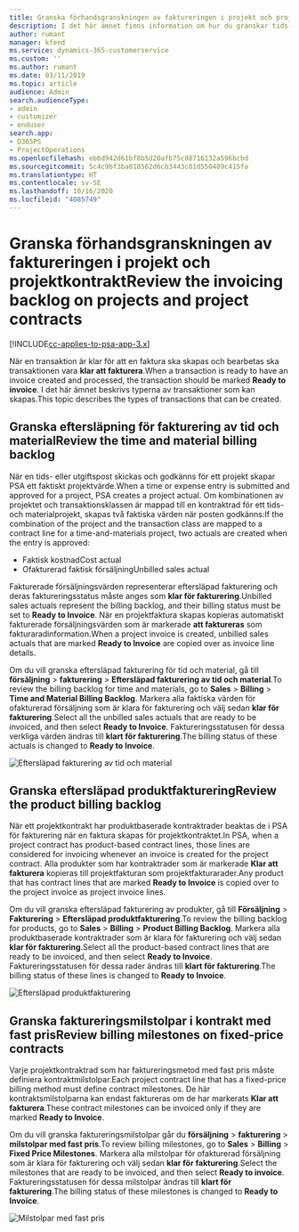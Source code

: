 ```yaml
---
title: Granska förhandsgranskningen av faktureringen i projekt och projektkontrakt
description: I det här ämnet finns information om hur du granskar tids-, utgifts- och produkteftersläpningar och hur du markerar dem som klara för fakturering.
author: rumant
manager: kfend
ms.service: dynamics-365-customerservice
ms.custom: ''
ms.author: rumant
ms.date: 03/11/2019
ms.topic: article
audience: Admin
search.audienceType:
- admin
- customizer
- enduser
search.app:
- D365PS
- ProjectOperations
ms.openlocfilehash: eb6d942d61bf8b5d20afb75c88716132a596bcbd
ms.sourcegitcommit: 5c4c9bf3ba018562d6cb3443c01d550489c415fa
ms.translationtype: HT
ms.contentlocale: sv-SE
ms.lasthandoff: 10/16/2020
ms.locfileid: "4085749"
---
```

# <a name="review-the-invoicing-backlog-on-projects-and-project-contracts"></a><span data-ttu-id="ff2e5-103">Granska förhandsgranskningen av faktureringen i projekt och projektkontrakt</span><span class="sxs-lookup"><span data-stu-id="ff2e5-103">Review the invoicing backlog on projects and project contracts</span></span>

[!INCLUDE[cc-applies-to-psa-app-3.x](../includes/cc-applies-to-psa-app-3x.md)]

<span data-ttu-id="ff2e5-104">När en transaktion är klar för att en faktura ska skapas och bearbetas ska transaktionen vara **klar att fakturera**.</span><span class="sxs-lookup"><span data-stu-id="ff2e5-104">When a transaction is ready to have an invoice created and processed, the transaction should be marked **Ready to invoice**.</span></span> <span data-ttu-id="ff2e5-105">I det här ämnet beskrivs typerna av transaktioner som kan skapas.</span><span class="sxs-lookup"><span data-stu-id="ff2e5-105">This topic describes the types of transactions that can be created.</span></span>

## <a name="review-the-time-and-material-billing-backlog"></a><span data-ttu-id="ff2e5-106">Granska eftersläpning för fakturering av tid och material</span><span class="sxs-lookup"><span data-stu-id="ff2e5-106">Review the time and material billing backlog</span></span>

<span data-ttu-id="ff2e5-107">När en tids- eller utgiftspost skickas och godkänns för ett projekt skapar PSA ett faktiskt projektvärde.</span><span class="sxs-lookup"><span data-stu-id="ff2e5-107">When a time or expense entry is submitted and approved for a project, PSA creates a project actual.</span></span> <span data-ttu-id="ff2e5-108">Om kombinationen av projektet och transaktionsklassen är mappad till en kontraktrad för ett tids- och materialprojekt, skapas två faktiska värden när posten godkänns:</span><span class="sxs-lookup"><span data-stu-id="ff2e5-108">If the combination of the project and the transaction class are mapped to a contract line for a time-and-materials project, two actuals are created when the entry is approved:</span></span>

- <span data-ttu-id="ff2e5-109">Faktisk kostnad</span><span class="sxs-lookup"><span data-stu-id="ff2e5-109">Cost actual</span></span> 
- <span data-ttu-id="ff2e5-110">Ofakturerad faktisk försäljning</span><span class="sxs-lookup"><span data-stu-id="ff2e5-110">Unbilled sales actual</span></span>

<span data-ttu-id="ff2e5-111">Fakturerade försäljningsvärden representerar eftersläpad fakturering och deras faktureringsstatus måste anges som **klar för fakturering**.</span><span class="sxs-lookup"><span data-stu-id="ff2e5-111">Unbilled sales actuals represent the billing backlog, and their billing status must be set to **Ready to Invoice**.</span></span> <span data-ttu-id="ff2e5-112">När en projektfaktura skapas kopieras automatiskt fakturerade försäljningsvärden som är markerade **att faktureras** som fakturaradinformation.</span><span class="sxs-lookup"><span data-stu-id="ff2e5-112">When a project invoice is created, unbilled sales actuals that are marked **Ready to Invoice** are copied over as invoice line details.</span></span>

<span data-ttu-id="ff2e5-113">Om du vill granska eftersläpad fakturering för tid och material, gå till **försäljning** \> **fakturering** \> **Eftersläpad fakturering av tid och material**.</span><span class="sxs-lookup"><span data-stu-id="ff2e5-113">To review the billing backlog for time and materials, go to **Sales** \> **Billing** \> **Time and Material Billing Backlog**.</span></span> <span data-ttu-id="ff2e5-114">Markera alla faktiska värden för ofakturerad försäljning som är klara för fakturering och välj sedan **klar för fakturering**.</span><span class="sxs-lookup"><span data-stu-id="ff2e5-114">Select all the unbilled sales actuals that are ready to be invoiced, and then select **Ready to Invoice**.</span></span> <span data-ttu-id="ff2e5-115">Faktureringsstatusen för dessa verkliga värden ändras till **klart för fakturering**.</span><span class="sxs-lookup"><span data-stu-id="ff2e5-115">The billing status of these actuals is changed to **Ready to Invoice**.</span></span>

![Eftersläpad fakturering av tid och material](media/TMBacklog.png)

## <a name="review-the-product-billing-backlog"></a><span data-ttu-id="ff2e5-117">Granska eftersläpad produktfakturering</span><span class="sxs-lookup"><span data-stu-id="ff2e5-117">Review the product billing backlog</span></span>

<span data-ttu-id="ff2e5-118">När ett projektkontrakt har produktbaserade kontraktrader beaktas de i PSA för fakturering när en faktura skapas för projektkontraktet.</span><span class="sxs-lookup"><span data-stu-id="ff2e5-118">In PSA, when a project contract has product-based contract lines, those lines are considered for invoicing whenever an invoice is created for the project contract.</span></span> <span data-ttu-id="ff2e5-119">Alla produkter som har kontraktrader som är markerade **Klar att fakturera** kopieras till projektfakturan som projektfakturarader.</span><span class="sxs-lookup"><span data-stu-id="ff2e5-119">Any product that has contract lines that are marked **Ready to Invoice** is copied over to the project invoice as project invoice lines.</span></span>

<span data-ttu-id="ff2e5-120">Om du vill granska eftersläpad fakturering av produkter, gå till **Försäljning** \> **Fakturering** \> **Eftersläpad produktfakturering**.</span><span class="sxs-lookup"><span data-stu-id="ff2e5-120">To review the billing backlog for products, go to **Sales** \> **Billing** \> **Product Billing Backlog**.</span></span> <span data-ttu-id="ff2e5-121">Markera alla produktbaserade kontraktrader som är klara för fakturering och välj sedan **klar för fakturering**.</span><span class="sxs-lookup"><span data-stu-id="ff2e5-121">Select all the product-based contract lines that are ready to be invoiced, and then select **Ready to Invoice**.</span></span> <span data-ttu-id="ff2e5-122">Faktureringsstatusen för dessa rader ändras till **klart för fakturering**.</span><span class="sxs-lookup"><span data-stu-id="ff2e5-122">The billing status of these lines is changed to **Ready to Invoice**.</span></span>

![Eftersläpad produktfakturering](media/ProductBacklog.png)

## <a name="review-billing-milestones-on-fixed-price-contracts"></a><span data-ttu-id="ff2e5-124">Granska faktureringsmilstolpar i kontrakt med fast pris</span><span class="sxs-lookup"><span data-stu-id="ff2e5-124">Review billing milestones on fixed-price contracts</span></span>

<span data-ttu-id="ff2e5-125">Varje projektkontraktrad som har faktureringsmetod med fast pris måste definiera kontraktmilstolpar.</span><span class="sxs-lookup"><span data-stu-id="ff2e5-125">Each project contract line that has a fixed-price billing method must define contract milestones.</span></span> <span data-ttu-id="ff2e5-126">De här kontraktsmilstolparna kan endast faktureras om de har markerats **Klar att fakturera**.</span><span class="sxs-lookup"><span data-stu-id="ff2e5-126">These contract milestones can be invoiced only if they are marked **Ready to Invoice**.</span></span> 

<span data-ttu-id="ff2e5-127">Om du vill granska faktureringsmilstolpar går du **försäljning** \> **fakturering** \> **milstolpar med fast pris**.</span><span class="sxs-lookup"><span data-stu-id="ff2e5-127">To review billing milestones, go to **Sales** \> **Billing** \> **Fixed Price Milestones**.</span></span> <span data-ttu-id="ff2e5-128">Markera alla milstolpar för ofakturerad försäljning som är klara för fakturering och välj sedan **klar för fakturering**.</span><span class="sxs-lookup"><span data-stu-id="ff2e5-128">Select the milestones that are ready to be invoiced, and then select **Ready to invoice**.</span></span> <span data-ttu-id="ff2e5-129">Faktureringsstatusen för dessa milstolpar ändras till **klart för fakturering**.</span><span class="sxs-lookup"><span data-stu-id="ff2e5-129">The billing status of these milestones is changed to **Ready to Invoice**.</span></span>

![Milstolpar med fast pris](media/FPBacklog.png)
